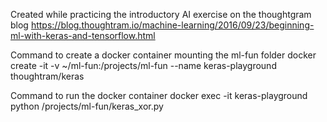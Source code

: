 Created while practicing the introductory AI exercise on the thoughtgram blog
https://blog.thoughtram.io/machine-learning/2016/09/23/beginning-ml-with-keras-and-tensorflow.html

Command to create a docker container mounting the ml-fun folder 
docker create -it -v ~/ml-fun:/projects/ml-fun --name keras-playground thoughtram/keras

Command to run the docker container 
docker exec -it keras-playground python /projects/ml-fun/keras_xor.py